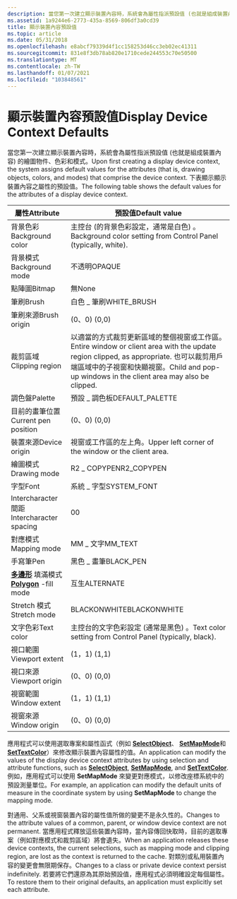 ```yaml
---
description: 當您第一次建立顯示裝置內容時，系統會為屬性指派預設值 (也就是組成裝置內容) 的繪圖物件、色彩和模式。
ms.assetid: 1a9244e6-2773-435a-8569-806df3a0cd39
title: 顯示裝置內容預設值
ms.topic: article
ms.date: 05/31/2018
ms.openlocfilehash: e8abcf79339d4f1cc158253d46cc3eb02ec41311
ms.sourcegitcommit: 831e8f3db78ab820e1710cede244553c70e50500
ms.translationtype: MT
ms.contentlocale: zh-TW
ms.lasthandoff: 01/07/2021
ms.locfileid: "103848561"
---
```

# <a name="display-device-context-defaults"></a><span data-ttu-id="db1e7-103">顯示裝置內容預設值</span><span class="sxs-lookup"><span data-stu-id="db1e7-103">Display Device Context Defaults</span></span>

<span data-ttu-id="db1e7-104">當您第一次建立顯示裝置內容時，系統會為屬性指派預設值 (也就是組成裝置內容) 的繪圖物件、色彩和模式。</span><span class="sxs-lookup"><span data-stu-id="db1e7-104">Upon first creating a display device context, the system assigns default values for the attributes (that is, drawing objects, colors, and modes) that comprise the device context.</span></span> <span data-ttu-id="db1e7-105">下表顯示顯示裝置內容之屬性的預設值。</span><span class="sxs-lookup"><span data-stu-id="db1e7-105">The following table shows the default values for the attributes of a display device context.</span></span>



| <span data-ttu-id="db1e7-106">屬性</span><span class="sxs-lookup"><span data-stu-id="db1e7-106">Attribute</span></span>                             | <span data-ttu-id="db1e7-107">預設值</span><span class="sxs-lookup"><span data-stu-id="db1e7-107">Default value</span></span>                                                                                                                                 |
|---------------------------------------|-----------------------------------------------------------------------------------------------------------------------------------------------|
| <span data-ttu-id="db1e7-108">背景色彩</span><span class="sxs-lookup"><span data-stu-id="db1e7-108">Background color</span></span>                      | <span data-ttu-id="db1e7-109">主控台 (的背景色彩設定，通常是白色) 。</span><span class="sxs-lookup"><span data-stu-id="db1e7-109">Background color setting from Control Panel (typically, white).</span></span>                                                                               |
| <span data-ttu-id="db1e7-110">背景模式</span><span class="sxs-lookup"><span data-stu-id="db1e7-110">Background mode</span></span>                       | <span data-ttu-id="db1e7-111">不透明</span><span class="sxs-lookup"><span data-stu-id="db1e7-111">OPAQUE</span></span>                                                                                                                                        |
| <span data-ttu-id="db1e7-112">點陣圖</span><span class="sxs-lookup"><span data-stu-id="db1e7-112">Bitmap</span></span>                                | <span data-ttu-id="db1e7-113">無</span><span class="sxs-lookup"><span data-stu-id="db1e7-113">None</span></span>                                                                                                                                          |
| <span data-ttu-id="db1e7-114">筆刷</span><span class="sxs-lookup"><span data-stu-id="db1e7-114">Brush</span></span>                                 | <span data-ttu-id="db1e7-115">白色 \_ 筆刷</span><span class="sxs-lookup"><span data-stu-id="db1e7-115">WHITE\_BRUSH</span></span>                                                                                                                                  |
| <span data-ttu-id="db1e7-116">筆刷來源</span><span class="sxs-lookup"><span data-stu-id="db1e7-116">Brush origin</span></span>                          | <span data-ttu-id="db1e7-117"> (0、0) </span><span class="sxs-lookup"><span data-stu-id="db1e7-117">(0,0)</span></span>                                                                                                                                         |
| <span data-ttu-id="db1e7-118">裁剪區域</span><span class="sxs-lookup"><span data-stu-id="db1e7-118">Clipping region</span></span>                       | <span data-ttu-id="db1e7-119">以適當的方式裁剪更新區域的整個視窗或工作區。</span><span class="sxs-lookup"><span data-stu-id="db1e7-119">Entire window or client area with the update region clipped, as appropriate.</span></span> <span data-ttu-id="db1e7-120">也可以裁剪用戶端區域中的子視窗和快顯視窗。</span><span class="sxs-lookup"><span data-stu-id="db1e7-120">Child and pop-up windows in the client area may also be clipped.</span></span> |
| <span data-ttu-id="db1e7-121">調色盤</span><span class="sxs-lookup"><span data-stu-id="db1e7-121">Palette</span></span>                               | <span data-ttu-id="db1e7-122">預設 \_ 調色板</span><span class="sxs-lookup"><span data-stu-id="db1e7-122">DEFAULT\_PALETTE</span></span>                                                                                                                              |
| <span data-ttu-id="db1e7-123">目前的畫筆位置</span><span class="sxs-lookup"><span data-stu-id="db1e7-123">Current pen position</span></span>                  | <span data-ttu-id="db1e7-124"> (0、0) </span><span class="sxs-lookup"><span data-stu-id="db1e7-124">(0,0)</span></span>                                                                                                                                         |
| <span data-ttu-id="db1e7-125">裝置來源</span><span class="sxs-lookup"><span data-stu-id="db1e7-125">Device origin</span></span>                         | <span data-ttu-id="db1e7-126">視窗或工作區的左上角。</span><span class="sxs-lookup"><span data-stu-id="db1e7-126">Upper left corner of the window or the client area.</span></span>                                                                                           |
| <span data-ttu-id="db1e7-127">繪圖模式</span><span class="sxs-lookup"><span data-stu-id="db1e7-127">Drawing mode</span></span>                          | <span data-ttu-id="db1e7-128">R2 \_ COPYPEN</span><span class="sxs-lookup"><span data-stu-id="db1e7-128">R2\_COPYPEN</span></span>                                                                                                                                   |
| <span data-ttu-id="db1e7-129">字型</span><span class="sxs-lookup"><span data-stu-id="db1e7-129">Font</span></span>                                  | <span data-ttu-id="db1e7-130">系統 \_ 字型</span><span class="sxs-lookup"><span data-stu-id="db1e7-130">SYSTEM\_FONT</span></span>                                                                                                                                  |
| <span data-ttu-id="db1e7-131">Intercharacter 間距</span><span class="sxs-lookup"><span data-stu-id="db1e7-131">Intercharacter spacing</span></span>                | <span data-ttu-id="db1e7-132">0</span><span class="sxs-lookup"><span data-stu-id="db1e7-132">0</span></span>                                                                                                                                             |
| <span data-ttu-id="db1e7-133">對應模式</span><span class="sxs-lookup"><span data-stu-id="db1e7-133">Mapping mode</span></span>                          | <span data-ttu-id="db1e7-134">MM \_ 文字</span><span class="sxs-lookup"><span data-stu-id="db1e7-134">MM\_TEXT</span></span>                                                                                                                                      |
| <span data-ttu-id="db1e7-135">手寫筆</span><span class="sxs-lookup"><span data-stu-id="db1e7-135">Pen</span></span>                                   | <span data-ttu-id="db1e7-136">黑色 \_ 畫筆</span><span class="sxs-lookup"><span data-stu-id="db1e7-136">BLACK\_PEN</span></span>                                                                                                                                    |
| <span data-ttu-id="db1e7-137">[**多邊形**](/windows/desktop/api/Wingdi/nf-wingdi-polygon) 填滿模式</span><span class="sxs-lookup"><span data-stu-id="db1e7-137">[**Polygon**](/windows/desktop/api/Wingdi/nf-wingdi-polygon) -fill mode</span></span> | <span data-ttu-id="db1e7-138">互生</span><span class="sxs-lookup"><span data-stu-id="db1e7-138">ALTERNATE</span></span>                                                                                                                                     |
| <span data-ttu-id="db1e7-139">Stretch 模式</span><span class="sxs-lookup"><span data-stu-id="db1e7-139">Stretch mode</span></span>                          | <span data-ttu-id="db1e7-140">BLACKONWHITE</span><span class="sxs-lookup"><span data-stu-id="db1e7-140">BLACKONWHITE</span></span>                                                                                                                                  |
| <span data-ttu-id="db1e7-141">文字色彩</span><span class="sxs-lookup"><span data-stu-id="db1e7-141">Text color</span></span>                            | <span data-ttu-id="db1e7-142">主控台的文字色彩設定 (通常是黑色) 。</span><span class="sxs-lookup"><span data-stu-id="db1e7-142">Text color setting from Control Panel (typically, black).</span></span>                                                                                     |
| <span data-ttu-id="db1e7-143">視口範圍</span><span class="sxs-lookup"><span data-stu-id="db1e7-143">Viewport extent</span></span>                       | <span data-ttu-id="db1e7-144"> (1，1) </span><span class="sxs-lookup"><span data-stu-id="db1e7-144">(1,1)</span></span>                                                                                                                                         |
| <span data-ttu-id="db1e7-145">視口來源</span><span class="sxs-lookup"><span data-stu-id="db1e7-145">Viewport origin</span></span>                       | <span data-ttu-id="db1e7-146"> (0、0) </span><span class="sxs-lookup"><span data-stu-id="db1e7-146">(0,0)</span></span>                                                                                                                                         |
| <span data-ttu-id="db1e7-147">視窗範圍</span><span class="sxs-lookup"><span data-stu-id="db1e7-147">Window extent</span></span>                         | <span data-ttu-id="db1e7-148"> (1，1) </span><span class="sxs-lookup"><span data-stu-id="db1e7-148">(1,1)</span></span>                                                                                                                                         |
| <span data-ttu-id="db1e7-149">視窗來源</span><span class="sxs-lookup"><span data-stu-id="db1e7-149">Window origin</span></span>                         | <span data-ttu-id="db1e7-150"> (0、0) </span><span class="sxs-lookup"><span data-stu-id="db1e7-150">(0,0)</span></span>                                                                                                                                         |



 

<span data-ttu-id="db1e7-151">應用程式可以使用選取專案和屬性函式（例如 [**SelectObject**](/windows/desktop/api/Wingdi/nf-wingdi-selectobject)、 [**SetMapMode**](/windows/desktop/api/Wingdi/nf-wingdi-setmapmode)和 [**SetTextColor**](/windows/desktop/api/Wingdi/nf-wingdi-settextcolor)）來修改顯示裝置內容屬性的值。</span><span class="sxs-lookup"><span data-stu-id="db1e7-151">An application can modify the values of the display device context attributes by using selection and attribute functions, such as [**SelectObject**](/windows/desktop/api/Wingdi/nf-wingdi-selectobject), [**SetMapMode**](/windows/desktop/api/Wingdi/nf-wingdi-setmapmode), and [**SetTextColor**](/windows/desktop/api/Wingdi/nf-wingdi-settextcolor).</span></span> <span data-ttu-id="db1e7-152">例如，應用程式可以使用 **SetMapMode** 來變更對應模式，以修改座標系統中的預設測量單位。</span><span class="sxs-lookup"><span data-stu-id="db1e7-152">For example, an application can modify the default units of measure in the coordinate system by using **SetMapMode** to change the mapping mode.</span></span>

<span data-ttu-id="db1e7-153">對通用、父系或視窗裝置內容的屬性值所做的變更不是永久性的。</span><span class="sxs-lookup"><span data-stu-id="db1e7-153">Changes to the attribute values of a common, parent, or window device context are not permanent.</span></span> <span data-ttu-id="db1e7-154">當應用程式釋放這些裝置內容時，當內容傳回快取時，目前的選取專案（例如對應模式和裁剪區域）將會遺失。</span><span class="sxs-lookup"><span data-stu-id="db1e7-154">When an application releases these device contexts, the current selections, such as mapping mode and clipping region, are lost as the context is returned to the cache.</span></span> <span data-ttu-id="db1e7-155">對類別或私用裝置內容的變更會無限期保存。</span><span class="sxs-lookup"><span data-stu-id="db1e7-155">Changes to a class or private device context persist indefinitely.</span></span> <span data-ttu-id="db1e7-156">若要將它們還原為其原始預設值，應用程式必須明確設定每個屬性。</span><span class="sxs-lookup"><span data-stu-id="db1e7-156">To restore them to their original defaults, an application must explicitly set each attribute.</span></span>

 

 



